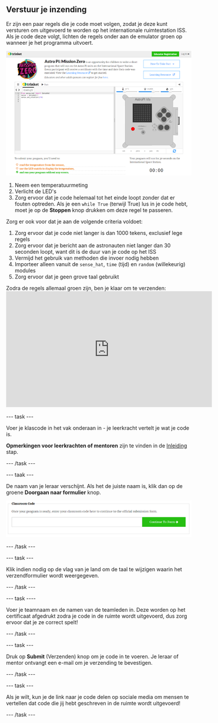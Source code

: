 ## Verstuur je inzending

Er zijn een paar regels die je code moet volgen, zodat je deze kunt versturen om uitgevoerd te worden op het internationale ruimtestation ISS. Als je code deze volgt, lichten de regels onder aan de emulator groen op wanneer je het programma uitvoert.

![Bevestiging](images/validation.png)

1. Neem een ​​temperatuurmeting
2. Verlicht de LED's
3. Zorg ervoor dat je code helemaal tot het einde loopt zonder dat er fouten optreden. Als je een `while True` (terwijl True) lus in je code hebt, moet je op de **Stoppen** knop drukken om deze regel te passeren.

Zorg er ook voor dat je aan de volgende criteria voldoet:

1. Zorg ervoor dat je code niet langer is dan 1000 tekens, exclusief lege regels
2. Zorg ervoor dat je bericht aan de astronauten niet langer dan 30 seconden loopt, want dit is de duur van je code op het ISS
3. Vermijd het gebruik van methoden die invoer nodig hebben
4. Importeer alleen vanuit de `sense_hat`, `time` (tijd) en `random` (willekeurig) modules
5. Zorg ervoor dat je geen grove taal gebruikt

Zodra de regels allemaal groen zijn, ben je klaar om te verzenden: <iframe width="560" height="315" src="https://www.youtube.com/embed/5sLlhf3FjdU?rel=0" frameborder="0" allowfullscreen mark="crwd-mark"></iframe> 

--- task ---

Voer je klascode in het vak onderaan in - je leerkracht vertelt je wat je code is.

**Opmerkingen voor leerkrachten of mentoren** zijn te vinden in de [Inleiding](https://projects.raspberrypi.org/nl-NL/projects/astro-pi-mission-zero/1) stap.

--- /task ---

--- taak ---

De naam van je leraar verschijnt. Als het de juiste naam is, klik dan op de groene **Doorgaan naar formulier** knop.

![Ga door naar het formulier](images/continue-to-form.png)

--- /task ---

--- task ---

Klik indien nodig op de vlag van je land om de taal te wijzigen waarin het verzendformulier wordt weergegeven.

--- /task ---

--- task ----

Voer je teamnaam en de namen van de teamleden in. Deze worden op het certificaat afgedrukt zodra je code in de ruimte wordt uitgevoerd, dus zorg ervoor dat je ze correct spelt!

--- /task ---

--- task ---

Druk op **Submit** (Verzenden) knop om je code in te voeren. Je leraar of mentor ontvangt een e-mail om je verzending te bevestigen.

--- /task ---

--- task ---

Als je wilt, kun je de link naar je code delen op sociale media om mensen te vertellen dat code die jij hebt geschreven in de ruimte wordt uitgevoerd!

--- /task ---